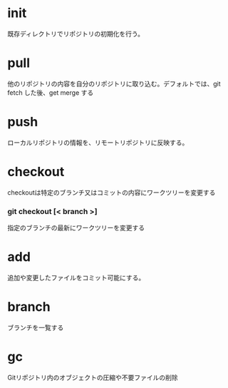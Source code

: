 # init
既存ディレクトリでリポジトリの初期化を行う。

# pull

他のリポジトリの内容を自分のリポジトリに取り込む。デフォルトでは、git fetch した後、get merge する

# push

ローカルリポジトリの情報を、リモートリポジトリに反映する。

# checkout

checkoutは特定のブランチ又はコミットの内容にワークツリーを変更する

### git checkout [< branch >]


指定のブランチの最新にワークツリーを変更する


# add
追加や変更したファイルをコミット可能にする。

# branch

ブランチを一覧する

# gc
Gitリポジトリ内のオブジェクトの圧縮や不要ファイルの削除

